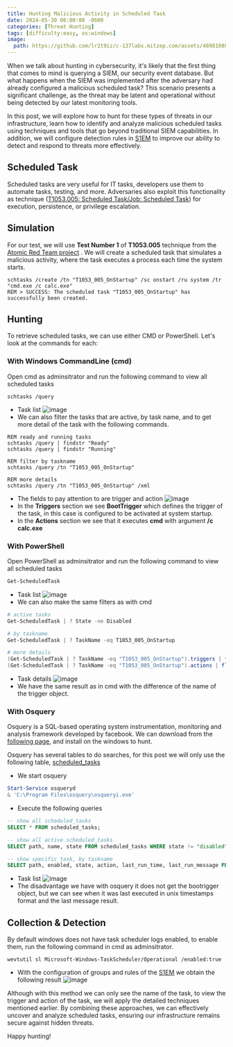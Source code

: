 ```yaml
---
title: Hunting Malicious Activity in Scheduled Task
date: 2024-05-30 06:00:00 -0600
categories: [Threat Hunting]
tags: [difficulty:easy, os:windows]
image:
  path: https://github.com/lr2t9iz/c-137labs.mitzep.com/assets/46981088/01a0f58c-c82f-4675-9486-cef48ff1fa0f
---
```


When we talk about hunting in cybersecurity, it's likely that the first thing that comes to mind is querying a SIEM, our security event database. But what happens when the SIEM was implemented after the adversary had already configured a malicious scheduled task? This scenario presents a significant challenge, as the threat may be latent and operational without being detected by our latest monitoring tools.

In this post, we will explore how to hunt for these types of threats in our infrastructure, learn how to identify and analyze malicious scheduled tasks using techniques and tools that go beyond traditional SIEM capabilities. In addition, we will configure detection rules in [S1EM](https://c-137lab.com/posts/wazuh-s1em/) to improve our ability to detect and respond to threats more effectively.

## Scheduled Task
Scheduled tasks are very useful for IT tasks, developers use them to automate tasks, testing, and more. Adversaries also exploit this functionality as technique ([T1053.005: Scheduled Task/Job: Scheduled Task](https://attack.mitre.org/techniques/T1053/005/)) for execution, persistence, or privilege escalation.
 
## Simulation
For our test, we will use **Test Number 1** of **T1053.005** technique from the [Atomic Red Team project](https://atomicredteam.io/privilege-escalation/T1053.005/#atomic-test-1---scheduled-task-startup-script)
. We will create a scheduled task that simulates a malicious activity, where the task executes a process each time the system starts.
```batch
schtasks /create /tn "T1053_005_OnStartup" /sc onstart /ru system /tr "cmd.exe /c calc.exe"
REM > SUCCESS: The scheduled task "T1053_005_OnStartup" has successfully been created.
```

## Hunting
To retrieve scheduled tasks, we can use either CMD or PowerShell. Let's look at the commands for each:
### With Windows CommandLine (cmd)
Open cmd as adminsitrator and run the following command to view all scheduled tasks
```batch
schtasks /query
```
- Task list
![image](https://github.com/lr2t9iz/c-137labs.mitzep.com/assets/46981088/711624ee-437b-4f2a-ad82-9b7323a476a7)
- We can also filter the tasks that are active, by task name, and to get more detail of the task with the following commands.

```batch
REM ready and running tasks
schtasks /query | findstr "Ready"
schtasks /query | findstr "Running"

REM filter by taskname
schtasks /query /tn "T1053_005_OnStartup"

REM more details
schtasks /query /tn "T1053_005_OnStartup" /xml
```
- The fields to pay attention to are trigger and action
![image](https://github.com/lr2t9iz/c-137labs.mitzep.com/assets/46981088/9382eddc-7a64-417c-9274-8afae78b9e58)
- In the **Triggers** section we see **BootTrigger** which defines the trigger of the task, in this case is configured to be activated at system startup.
- In the **Actions** section we see that it executes **cmd** with argument **/c calc.exe**

### With PowerShell
Open PowerShell as adminsitrator and run the following command to view all scheduled tasks
```powershell
Get-ScheduledTask
```
- Task list
![image](https://github.com/lr2t9iz/c-137labs.mitzep.com/assets/46981088/47a78e66-4821-49f8-bbed-3066cd6e4fef)
- We can also make the same filters as with cmd

```powershell
# active tasks
Get-ScheduledTask | ? State -ne Disabled

# by taskname
Get-ScheduledTask | ? TaskName -eq T1053_005_OnStartup

# more details
(Get-ScheduledTask | ? TaskName -eq "T1053_005_OnStartup").triggers | fl Enabled, CimClass
(Get-ScheduledTask | ? TaskName -eq "T1053_005_OnStartup").actions | fl Execute, Arguments
```
- Task details
![image](https://github.com/lr2t9iz/c-137labs.mitzep.com/assets/46981088/c5d0e7c2-ce9d-485f-a9c9-cff7c3feaade)
- We have the same result as in cmd with the difference of the name of the trigger object.

### With Osquery
Osquery is a SQL-based operating system instrumentation, monitoring and analysis framework developed by facebook. We can download from the [following page](https://www.osquery.io/downloads/official/), and install on the windows to hunt.  

Osquery has several tables to do searches, for this post we will only use the following table, [scheduled_tasks](https://www.osquery.io/schema/#scheduled_tasks)
- We start osquery 
```powershell
Start-Service osqueryd
& 'C:\Program Files\osquery\osqueryi.exe'
```
- Execute the following queries

```sql
-- show all scheduled_tasks
SELECT * FROM scheduled_tasks;

-- show all active scheduled_tasks
SELECT path, name, state FROM scheduled_tasks WHERE state != "disabled";

-- show specific task, by taskname
SELECT path, enabled, state, action, last_run_time, last_run_message FROM scheduled_tasks WHERE name == "T1053_005_OnStartup";
```
- Task list
![image](https://github.com/lr2t9iz/c-137labs.mitzep.com/assets/46981088/77a04a5f-dcaa-4a72-a0e2-3bcbf275e368)
- The disadvantage we have with osquery it does not get the bootrigger object, but we can see when it was last executed in unix timestamps format and the last message result.

## Collection & Detection
By default windows does not have task scheduler logs enabled, to enable them, run the following command in cmd as adminsitrator.
```batch
wevtutil sl Microsoft-Windows-TaskScheduler/Operational /enabled:true
```
- With the configuration of groups and rules of the [S1EM](https://c-137lab.com/posts/wazuh-s1em/) we obtain the following result
![image](https://github.com/lr2t9iz/c-137labs.mitzep.com/assets/46981088/06d563d5-2a79-4383-8e07-e05f440d2917)

Although with this method we can only see the name of the task, to view the trigger and action of the task, we will apply the detailed techniques mentioned earlier. By combining these approaches, we can effectively uncover and analyze scheduled tasks, ensuring our infrastructure remains secure against hidden threats.

Happy hunting!